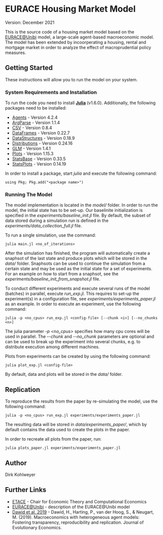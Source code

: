 # EURACE Housing Market Model

Version: December 2021

This is the source code of a housing market model based on the [EURACE@Unibi](http://www.wiwi.uni-bielefeld.de/lehrbereiche/vwl/etace/Eurace_Unibi/) model, a large-scale agent-based macroeconomic model. The model has been extended by incoorperating a housing, rental and mortgage market in order to analyze the effect of macroprudential policy measures.

## Getting Started

These instructions will allow you to run the model on your system.

### System Requirements and Installation

To run the code you need to install **[Julia](https://julialang.org/)** (v1.6.0). Additionally, the following packages need to be installed:

* [Agents](https://juliadynamics.github.io/Agents.jl/stable/) - Version 4.2.4
* [ArgParse](https://argparsejl.readthedocs.io/en/latest/argparse.html) - Version 1.1.4
* [CSV](https://csv.juliadata.org/stable/) - Version 0.8.4
* [DataFrames](https://juliadata.github.io/) - Version 0.22.7
* [DataStructures](https://juliacollections.github.io/DataStructures.jl/latest/) - Version 0.18.9
* [Distributions](https://github.com/JuliaStats/Distributions.jl) - Version 0.24.16
* [GLM](https://github.com/JuliaStats/GLM.jl) - Version 1.4.1
* [Plots](http://docs.juliaplots.org/) - Version 1.15.3
* [StatsBase](https://juliastats.org/StatsBase.jl/stable/) - Version 0.33.5
* [StatsPlots](https://github.com/JuliaPlots/StatsPlots.jl) - Version 0.14.19

In order to install a package, start *julia* and execute the following command:

```
using Pkg; Pkg.add("<package name>")
```

### Running The Model

The model implementation is located in the *model/* folder. In order to run the model, the initial state has to be set-up. Our baselinite initialization is specified in the *experiments/baseline_init.jl* file. By default, the subset of data stored during a simulation run is defined in the *experiments/data_collection_full.jl* file.

To run a single simulation, use the command:

```
julia main.jl <no_of_iterations>
```

After the simulation has finished, the program will automatically create a snaphsot of the last state and produce plots which will be stored in the *data/* folder. Snaphsots can be used to continue the simulation from a certain state and may be used as the initial state for a set of experiments. For an example on how to start from a snaphsot, see the *experiments/baseline_init_from_snapshot.jl* file.

To conduct different experiments and execute several runs of the model (batches) in parallel, execute *run_exp.jl*. This requires to set-up the experiment(s) in a configuration file, see *experiments/experiments_paper.jl* as an example. In order to execute an experiment, use the following command:

```
julia -p <no_cpus> run_exp.jl <config-file> [--chunk <i>] [--no_chunks <n>]
```

The julia parameter *-p <no_cpus>* specifies how many cpu cores will be used in parallel. The *--chunk* and *--no_chunk* parameters are optional and can be used to break up the experiment into several chunks, e.g. to distribute execution among different machines.

Plots from experiments can be created by using the following command:

```
julia plot_exp.jl <config-file>
```

By default, data and plots will be stored in the *data/* folder.


## Replication

To reproduce the results from the paper by re-simulating the model, use the following command:

```
julia -p <no_cpus> run_exp.jl experiments/experiments_paper.jl
```

The resulting data will be stored in *data/experiments_paper/*, which by default contains the data used to create the plots in the paper. 

In order to recreate all plots from the paper, run:

```
julia plots_paper.jl experiments/experiments_paper.jl
```

## Author

Dirk Kohlweyer

## Further Links

* [ETACE](http://www.wiwi.uni-bielefeld.de/lehrbereiche/vwl/etace/) - Chair for Economic Theory and Computational Economics
* [EURACE@Unibi](http://www.wiwi.uni-bielefeld.de/lehrbereiche/vwl/etace/Eurace_Unibi/) - description of the EURACE@Unibi model
* [Dawid et al. 2019](https://pub.uni-bielefeld.de/record/2915598) - Dawid, H., Harting, P., van der Hoog, S., & Neugart, M. (2019). Macroeconomics with heterogeneous agent models: Fostering transparency, reproducibility and replication. Journal of Evolutionary Economics.